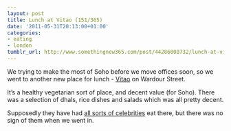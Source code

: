```yaml
---
layout: post
title: Lunch at Vitao (151/365)
date: '2011-05-31T20:13:00+01:00'
categories:
- eating
- london
tumblr_url: http://www.somethingnew365.com/post/44286008732/lunch-at-vitao-151365
---
```

We trying to make the most of Soho before we move offices soon, so we went to another new place for lunch - [Vitao](http://vitaorganic.gofreeserve.com/) on Wardour Street.

It’s a healthy vegetarian sort of place, and decent value (for Soho). There was a selection of dhals, rice dishes and salads which was all pretty decent. 

Supposedly they have had [all sorts of celebrities](http://vitaorganic.gofreeserve.com/visitors.html) eat there, but there was no sign of them when we went in.


